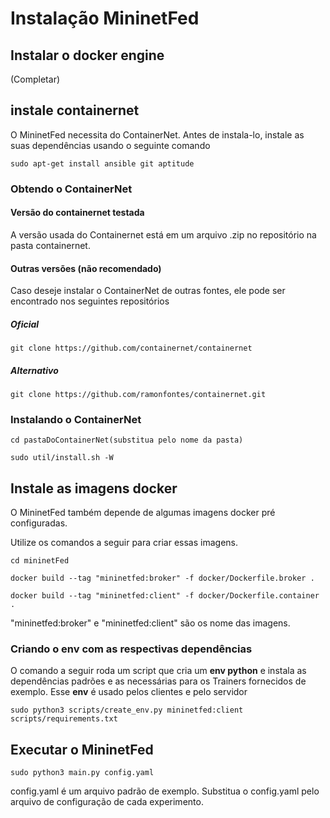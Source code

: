 # Instalação MininetFed

## Instalar o docker engine

(Completar)

## instale containernet

O MininetFed necessita do ContainerNet. Antes de instala-lo, instale as suas dependências usando o seguinte comando

```
sudo apt-get install ansible git aptitude
```

### Obtendo o ContainerNet

#### Versão do containernet testada

A versão usada do Containernet está em um arquivo .zip no repositório na pasta containernet.

#### Outras versões (não recomendado)

Caso deseje instalar o ContainerNet de outras fontes, ele pode ser encontrado nos seguintes repositórios

##### Oficial

```
git clone https://github.com/containernet/containernet
```

##### Alternativo

```
git clone https://github.com/ramonfontes/containernet.git
```

### Instalando o ContainerNet

```
cd pastaDoContainerNet(substitua pelo nome da pasta)
```

```
sudo util/install.sh -W

```

## Instale as imagens docker

O MininetFed também depende de algumas imagens docker pré configuradas.

Utilize os comandos a seguir para criar essas imagens.

```
cd mininetFed
```

```
docker build --tag "mininetfed:broker" -f docker/Dockerfile.broker .
```

```
docker build --tag "mininetfed:client" -f docker/Dockerfile.container .

```

"mininetfed:broker" e "mininetfed:client" são os nome das imagens.

### Criando o env com as respectivas dependências

O comando a seguir roda um script que cria um **env python** e instala as dependências padrões e as necessárias para os Trainers fornecidos de exemplo. Esse **env** é usado pelos clientes e pelo servidor

```
sudo python3 scripts/create_env.py mininetfed:client scripts/requirements.txt

```

## Executar o MininetFed

```
sudo python3 main.py config.yaml

```

config.yaml é um arquivo padrão de exemplo. Substitua o config.yaml pelo arquivo de configuração de cada experimento.
